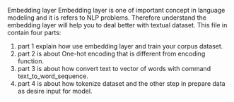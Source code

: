 Embedding layer
Embedding layer is one of important concept in language modeling and it is refers to NLP problems. Therefore understand the embedding layer will help you to deal better with textual dataset. 
This file in contain four parts: 
1.	part 1 explain how use embedding layer and train your corpus dataset. 
2.	part 2 is about One-hot encoding that is different from encoding function.
3.	part 3 is about how convert text to vector of words with command text_to_word_sequence.
4.	part 4 is about how tokenize dataset and the other step in prepare data as desire input for model.
